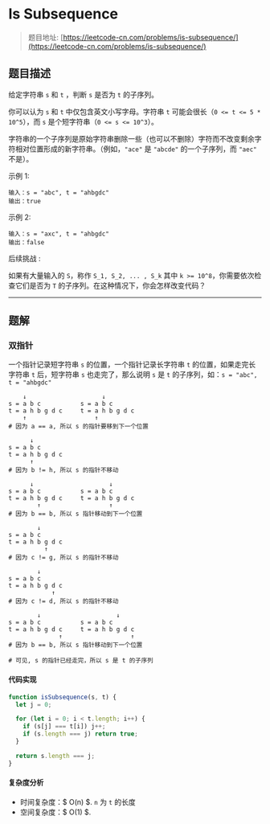 # Is Subsequence

> 题目地址: [https://leetcode-cn.com/problems/is-subsequence/](https://leetcode-cn.com/problems/is-subsequence/)

## 题目描述

给定字符串 `s` 和 `t` ，判断 `s` 是否为 `t` 的子序列。

你可以认为 `s` 和 `t` 中仅包含英文小写字母。字符串 `t` 可能会很长（`0 <= t <= 5 * 10^5`），而 `s` 是个短字符串（`0 <= s <= 10^3`）。

字符串的一个子序列是原始字符串删除一些（也可以不删除）字符而不改变剩余字符相对位置形成的新字符串。（例如，`"ace"` 是 `"abcde"` 的一个子序列，而 `"aec"` 不是）。

示例 1:

```
输入：s = "abc", t = "ahbgdc"
输出：true
```

示例 2:

```
输入：s = "axc", t = "ahbgdc"
输出：false
```

后续挑战 :

如果有大量输入的 `S`，称作 `S_1, S_2, ... , S_k` 其中 `k >= 10^8`，你需要依次检查它们是否为 `T` 的子序列。在这种情况下，你会怎样改变代码？

------

## 题解

### 双指针

一个指针记录短字符串 `s` 的位置，一个指针记录长字符串 `t` 的位置，如果走完长字符串 `t` 后，短字符串 `s` 也走完了，那么说明 `s` 是 `t` 的子序列，如：`s = "abc", t = "ahbgdc"`

```
    ↓                     ↓
s = a b c           s = a b c
t = a h b g d c     t = a h b g d c
    ↑                   ↑
# 因为 a == a, 所以 s 的指针要移到下一个位置

      ↓
s = a b c
t = a h b g d c
      ↑
# 因为 b != h, 所以 s 的指针不移动

      ↓                     ↓
s = a b c           s = a b c
t = a h b g d c     t = a h b g d c
        ↑                   ↑
# 因为 b == b, 所以 s 指针移动到下一个位置

        ↓
s = a b c
t = a h b g d c
          ↑
# 因为 c != g, 所以 s 的指针不移动

        ↓
s = a b c
t = a h b g d c
            ↑
# 因为 c != d, 所以 s 的指针不移动

        ↓                     ↓
s = a b c           s = a b c
t = a h b g d c     t = a h b g d c
              ↑                   ↑
# 因为 b == b, 所以 s 指针移动到下一个位置

# 可见, s 的指针已经走完，所以 s 是 t 的子序列
```

#### 代码实现

```js
function isSubsequence(s, t) {
  let j = 0;

  for (let i = 0; i < t.length; i++) {
    if (s[j] === t[i]) j++;
    if (s.length === j) return true;
  }

  return s.length === j;
}
```

#### 复杂度分析

* 时间复杂度：$ O(n) $. `n` 为 `t` 的长度
* 空间复杂度：$ O(1) $.
